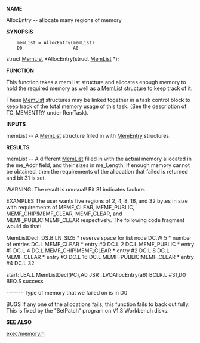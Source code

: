 
**NAME**

AllocEntry -- allocate many regions of memory

**SYNOPSIS**

```
    memList = AllocEntry(memList)
    D0                   A0

```
struct [MemList](MemList) *AllocEntry(struct [MemList](MemList) *);

**FUNCTION**

This function takes a memList structure and allocates enough memory
to hold the required memory as well as a [MemList](MemList) structure to keep
track of it.

These [MemList](MemList) structures may be linked together in a task control
block to keep track of the total memory usage of this task. (See
the description of TC_MEMENTRY under RemTask).

**INPUTS**

memList -- A [MemList](MemList) structure filled in with [MemEntry](MemEntry) structures.

**RESULTS**

memList -- A different [MemList](MemList) filled in with the actual memory
allocated in the me_Addr field, and their sizes in me_Length.
If enough memory cannot be obtained, then the requirements of
the allocation that failed is returned and bit 31 is set.

WARNING: The result is unusual!  Bit 31 indicates faulure.

EXAMPLES
The user wants five regions of 2, 4, 8, 16, and 32 bytes in size
with requirements of MEMF_CLEAR, MEMF_PUBLIC, MEMF_CHIP!MEMF_CLEAR,
MEMF_CLEAR, and MEMF_PUBLIC!MEMF_CLEAR respectively.  The
following code fragment would do that:

MemListDecl:
DS.B    LN_SIZE             * reserve space for list node
DC.W    5                   * number of entries
DC.L    MEMF_CLEAR                  * entry #0
DC.L    2
DC.L    MEMF_PUBLIC                 * entry #1
DC.L    4
DC.L    MEMF_CHIP!MEMF_CLEAR        * entry #2
DC.L    8
DC.L    MEMF_CLEAR                  * entry #3
DC.L    16
DC.L    MEMF_PUBLIC!MEMF_CLEAR      * entry #4
DC.L    32

start:
LEA.L   MemListDecl(PC),A0
JSR     _LVOAllocEntry(a6)
BCLR.L  #31,D0
BEQ.S   success

------- Type of memory that we failed on is in D0

BUGS
If any one of the allocations fails, this function fails to back
out fully.  This is fixed by the &#034;SetPatch&#034; program on V1.3
Workbench disks.

**SEE ALSO**

[exec/memory.h](exec/memory.h)

